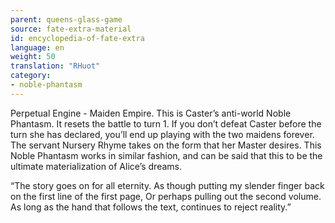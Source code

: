 ```yaml
---
parent: queens-glass-game
source: fate-extra-material
id: encyclopedia-of-fate-extra
language: en
weight: 50
translation: "RHuot"
category:
- noble-phantasm
---
```


Perpetual Engine - Maiden Empire.
This is Caster’s anti-world Noble Phantasm. It resets the battle to turn 1.
If you don’t defeat Caster before the turn she has declared, you’ll end up playing with the two maidens forever.
The servant Nursery Rhyme takes on the form that her Master desires. This Noble Phantasm works in similar fashion, and can be said that this to be the ultimate materialization of Alice’s dreams.

“The story goes on for all eternity.
As though putting my slender finger back on the first line of the first page,
Or perhaps pulling out the second volume.
As long as the hand that follows the text, continues to reject reality.”
